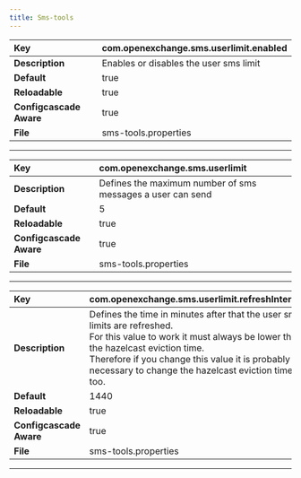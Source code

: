 ```yaml
---
title: Sms-tools
---
```


| __Key__ | com.openexchange.sms.userlimit.enabled |
|:----------------|:--------|
| __Description__ | Enables or disables the user sms limit<br> |
| __Default__ | true |
| __Reloadable__ | true |
| __Configcascade Aware__ | true |
| __File__ | sms-tools.properties |

---
| __Key__ | com.openexchange.sms.userlimit |
|:----------------|:--------|
| __Description__ | Defines the maximum number of sms messages a user can send<br> |
| __Default__ | 5 |
| __Reloadable__ | true |
| __Configcascade Aware__ | true |
| __File__ | sms-tools.properties |

---
| __Key__ | com.openexchange.sms.userlimit.refreshInterval |
|:----------------|:--------|
| __Description__ | Defines the time in minutes after that the user sms limits are refreshed.<br>For this value to work it must always be lower than the hazelcast eviction time. <br>Therefore if you change this value it is probably necessary to change the hazelcast eviction time too.<br> |
| __Default__ | 1440 |
| __Reloadable__ | true |
| __Configcascade Aware__ | true |
| __File__ | sms-tools.properties |

---
